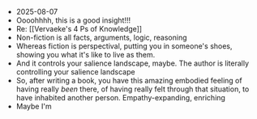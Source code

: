 - 2025-08-07
- Oooohhhh, this is a good insight!!!
- Re: [[Vervaeke's 4 Ps of Knowledge]]
- Non-fiction is all facts, arguments, logic, reasoning
- Whereas fiction is perspectival, putting you in someone's shoes, showing you what it's like to live as them.
- And it controls your salience landscape, maybe. The author is literally controlling your salience landscape 
- So, after writing a book, you have this amazing embodied feeling of having really *been* there, of having really felt through that situation, to have inhabited another person. Empathy-expanding, enriching
- Maybe I'm 